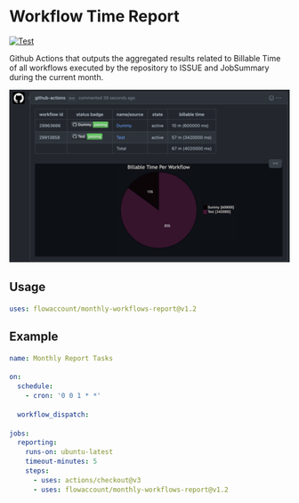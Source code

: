 # Workflow Time Report

[![Test](https://github.com/MichinaoShimizu/workflow-time-report/actions/workflows/test.yml/badge.svg)](https://github.com/MichinaoShimizu/workflow-time-report/actions/workflows/test.yml)

Github Actions that outputs the aggregated results related to Billable Time of all workflows executed by the repository to ISSUE and JobSummary during the current month.

![image.png](image.png)

## Usage

```yaml
uses: flowaccount/monthly-workflows-report@v1.2
```

## Example

```yaml
name: Monthly Report Tasks

on:
  schedule:
    - cron: '0 0 1 * *'

  workflow_dispatch: 

jobs:
  reporting:
    runs-on: ubuntu-latest
    timeout-minutes: 5
    steps:
      - uses: actions/checkout@v3
      - uses: flowaccount/monthly-workflows-report@v1.2
```
